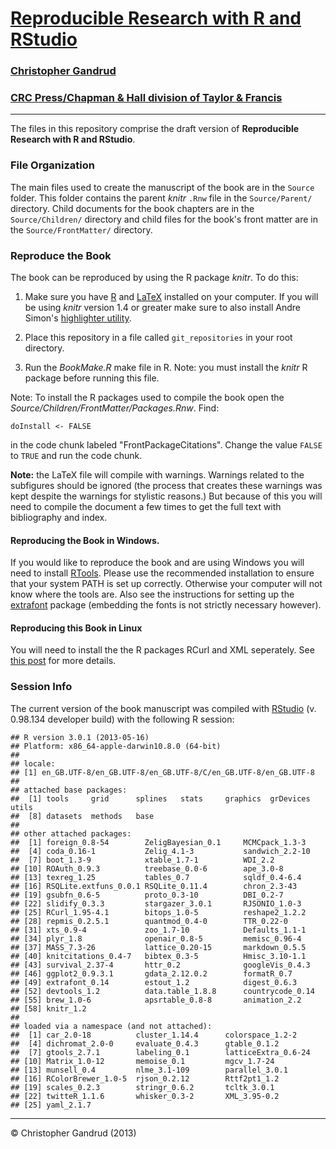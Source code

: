 # [Reproducible Research with R and RStudio](http://christophergandrud.github.io/RepResR-RStudio/)

### [Christopher Gandrud](http://christophergandrud.blogspot.com/p/biocontact.html)

### [CRC Press/Chapman & Hall division of Taylor & Francis](http://www.crcpress.com/product/isbn/9781466572843)


---

The files in this repository comprise the draft version of **Reproducible Research with R and RStudio**.

### File Organization

The main files used to create the manuscript of the book are in the `Source` folder. This folder contains the parent *knitr* `.Rnw` file in the `Source/Parent/` directory. Child documents for the book chapters are in the `Source/Children/` directory and child files for the book's front matter are in the `Source/FrontMatter/` directory.

### Reproduce the Book

The book can be reproduced by using the R package *knitr*. To do this:

1. Make sure you have [R](http://www.r-project.org/) and [LaTeX](http://www.latex-project.org/ftp.html) installed on your computer. If you will be using *knitr* version 1.4 or greater make sure to also install Andre Simon's [highlighter utility](http://www.andre-simon.de/zip/download.html).

2. Place this repository in a file called `git_repositories` in your root directory.

3. Run the *BookMake.R* make file in R. Note: you must install the *knitr* R package before running this file.

Note: To install the R packages used to compile the book open the *Source/Children/FrontMatter/Packages.Rnw*. Find:

```
doInstall <- FALSE
```

in the code chunk labeled "FrontPackageCitations". Change the value `FALSE` to `TRUE` and run the code chunk.

**Note:** the LaTeX file will compile with warnings. Warnings related to the subfigures should be ignored (the process that creates these warnings was kept despite the warnings for stylistic reasons.) But because of this you will need to compile the document a few times to get the full text with bibliography and index.

#### Reproducing the Book in Windows.

If you would like to reproduce the book and are using Windows you will need to install [RTools](http://cran.r-project.org/bin/windows/Rtools/installer.html). Please use the recommended installation to ensure that your system PATH is set up correctly. Otherwise your computer will not know where the tools are. Also see the instructions for setting up the [extrafont](https://github.com/wch/extrafont) package (embedding the fonts is not strictly necessary however).


#### Reproducing this Book in Linux

You will need to install the the R packages RCurl and XML seperately. See [this post](https://github.com/cboettig/treeBASE/issues/5) for more details.


### Session Info
The current version of the book manuscript was compiled with [RStudio](http://www.rstudio.com/) (v. 0.98.134 developer build) with the following R session:


```
## R version 3.0.1 (2013-05-16)
## Platform: x86_64-apple-darwin10.8.0 (64-bit)
## 
## locale:
## [1] en_GB.UTF-8/en_GB.UTF-8/en_GB.UTF-8/C/en_GB.UTF-8/en_GB.UTF-8
## 
## attached base packages:
##  [1] tools     grid      splines   stats     graphics  grDevices utils    
##  [8] datasets  methods   base     
## 
## other attached packages:
##  [1] foreign_0.8-54        ZeligBayesian_0.1     MCMCpack_1.3-3       
##  [4] coda_0.16-1           Zelig_4.1-3           sandwich_2.2-10      
##  [7] boot_1.3-9            xtable_1.7-1          WDI_2.2              
## [10] ROAuth_0.9.3          treebase_0.0-6        ape_3.0-8            
## [13] texreg_1.25           tables_0.7            sqldf_0.4-6.4        
## [16] RSQLite.extfuns_0.0.1 RSQLite_0.11.4        chron_2.3-43         
## [19] gsubfn_0.6-5          proto_0.3-10          DBI_0.2-7            
## [22] slidify_0.3.3         stargazer_3.0.1       RJSONIO_1.0-3        
## [25] RCurl_1.95-4.1        bitops_1.0-5          reshape2_1.2.2       
## [28] repmis_0.2.5.1        quantmod_0.4-0        TTR_0.22-0           
## [31] xts_0.9-4             zoo_1.7-10            Defaults_1.1-1       
## [34] plyr_1.8              openair_0.8-5         memisc_0.96-4        
## [37] MASS_7.3-26           lattice_0.20-15       markdown_0.5.5       
## [40] knitcitations_0.4-7   bibtex_0.3-5          Hmisc_3.10-1.1       
## [43] survival_2.37-4       httr_0.2              googleVis_0.4.3      
## [46] ggplot2_0.9.3.1       gdata_2.12.0.2        formatR_0.7          
## [49] extrafont_0.14        estout_1.2            digest_0.6.3         
## [52] devtools_1.2          data.table_1.8.8      countrycode_0.14     
## [55] brew_1.0-6            apsrtable_0.8-8       animation_2.2        
## [58] knitr_1.2            
## 
## loaded via a namespace (and not attached):
##  [1] car_2.0-18          cluster_1.14.4      colorspace_1.2-2   
##  [4] dichromat_2.0-0     evaluate_0.4.3      gtable_0.1.2       
##  [7] gtools_2.7.1        labeling_0.1        latticeExtra_0.6-24
## [10] Matrix_1.0-12       memoise_0.1         mgcv_1.7-24        
## [13] munsell_0.4         nlme_3.1-109        parallel_3.0.1     
## [16] RColorBrewer_1.0-5  rjson_0.2.12        Rttf2pt1_1.2       
## [19] scales_0.2.3        stringr_0.6.2       tcltk_3.0.1        
## [22] twitteR_1.1.6       whisker_0.3-2       XML_3.95-0.2       
## [25] yaml_2.1.7
```


---

&copy; Christopher Gandrud (2013)
